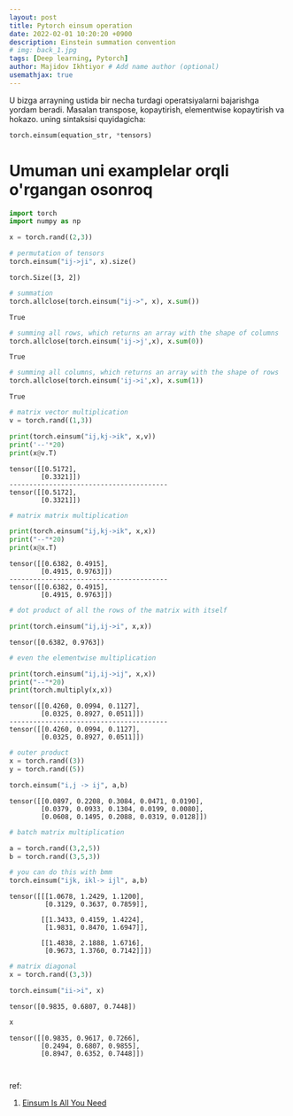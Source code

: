```yaml
---
layout: post
title: Pytorch einsum operation
date: 2022-02-01 10:20:20 +0900
description: Einstein summation convention
# img: back_1.jpg
tags: [Deep learning, Pytorch]
author: Majidov Ikhtiyor # Add name author (optional)
usemathjax: true
---
```



U bizga arrayning ustida bir necha turdagi operatsiyalarni bajarishga yordam beradi. Masalan transpose, kopaytirish, elementwise kopaytirish va hokazo.
uning sintaksisi quyidagicha:

```python
torch.einsum(equation_str, *tensors)
```
# Umuman uni examplelar orqli o'rgangan osonroq

```python
import torch
import numpy as np
```


```python
x = torch.rand((2,3))
```


```python
# permutation of tensors
torch.einsum("ij->ji", x).size()
```




    torch.Size([3, 2])




```python
# summation
torch.allclose(torch.einsum("ij->", x), x.sum())
```




    True




```python
# summing all rows, which returns an array with the shape of columns
torch.allclose(torch.einsum('ij->j',x), x.sum(0))
```




    True




```python
# summing all columns, which returns an array with the shape of rows
torch.allclose(torch.einsum('ij->i',x), x.sum(1))
```




    True




```python
# matrix vector multiplication
v = torch.rand((1,3))

print(torch.einsum("ij,kj->ik", x,v))
print('--'*20)
print(x@v.T)
```

    tensor([[0.5172],
            [0.3321]])
    ----------------------------------------
    tensor([[0.5172],
            [0.3321]])



```python
# matrix matrix multiplication

print(torch.einsum("ij,kj->ik", x,x))
print("--"*20)
print(x@x.T)
```

    tensor([[0.6382, 0.4915],
            [0.4915, 0.9763]])
    ----------------------------------------
    tensor([[0.6382, 0.4915],
            [0.4915, 0.9763]])



```python
# dot product of all the rows of the matrix with itself

print(torch.einsum("ij,ij->i", x,x))

```

    tensor([0.6382, 0.9763])



```python
# even the elementwise multiplication

print(torch.einsum("ij,ij->ij", x,x))
print("--"*20)
print(torch.multiply(x,x))
```

    tensor([[0.4260, 0.0994, 0.1127],
            [0.0325, 0.8927, 0.0511]])
    ----------------------------------------
    tensor([[0.4260, 0.0994, 0.1127],
            [0.0325, 0.8927, 0.0511]])



```python
# outer product
x = torch.rand((3))
y = torch.rand((5))

torch.einsum("i,j -> ij", a,b)
```




    tensor([[0.0897, 0.2208, 0.3084, 0.0471, 0.0190],
            [0.0379, 0.0933, 0.1304, 0.0199, 0.0080],
            [0.0608, 0.1495, 0.2088, 0.0319, 0.0128]])




```python
# batch matrix multiplication 

a = torch.rand((3,2,5))
b = torch.rand((3,5,3))

# you can do this with bmm
torch.einsum("ijk, ikl-> ijl", a,b)
```




    tensor([[[1.0678, 1.2429, 1.1200],
             [0.3129, 0.3637, 0.7859]],
    
            [[1.3433, 0.4159, 1.4224],
             [1.9831, 0.8470, 1.6947]],
    
            [[1.4838, 2.1888, 1.6716],
             [0.9673, 1.3760, 0.7142]]])




```python
# matrix diagonal
x = torch.rand((3,3))

torch.einsum("ii->i", x)
```




    tensor([0.9835, 0.6807, 0.7448])




```python
x
```




    tensor([[0.9835, 0.9617, 0.7266],
            [0.2494, 0.6807, 0.9855],
            [0.8947, 0.6352, 0.7448]])




```python

```


```python

```

ref:
1.  <a href='https://www.youtube.com/watch?v=pkVwUVEHmfI&ab_channel=AladdinPersson'>Einsum Is All You Need</a> 